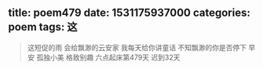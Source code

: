 title: poem479
date: 1531175937000
categories: poem
tags: 这
---
> 这短促的雨
会给飘渺的云安家
我每天给你讲童话
不知飘渺的你是否停下
早安
孤独小美
格致别趣
六点起床第479天 迟到32天
